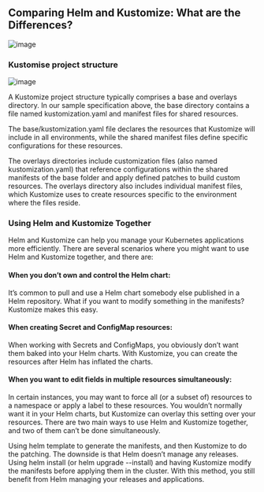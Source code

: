 ## Comparing Helm and Kustomize: What are the Differences?

![image](https://github.com/user-attachments/assets/600967df-ea45-44f1-9506-bc4f7b43673e)

### Kustomise project structure

![image](https://github.com/user-attachments/assets/a3178502-51c5-4638-b196-4e5e06f6c67a)

A Kustomize project structure typically comprises a base and overlays directory. In our sample specification above, the base directory contains a file named kustomization.yaml and manifest files for shared resources.

The base/kustomization.yaml file declares the resources that Kustomize will include in all environments, while the shared manifest files define specific configurations for these resources.

The overlays directories include customization files (also named kustomization.yaml) that reference configurations within the shared manifests of the base folder and apply defined patches to build custom resources. 
The overlays directory also includes individual manifest files, which Kustomize uses to create resources specific to the environment where the files reside.

### Using Helm and Kustomize Together
Helm and Kustomize can help you manage your Kubernetes applications more efficiently. There are several scenarios where you might want to use Helm and Kustomize together, and there are:

#### When you don’t own and control the Helm chart: 
It’s common to pull and use a Helm chart somebody else published in a Helm repository. What if you want to modify something in the manifests? Kustomize makes this easy.

#### When creating Secret and ConfigMap resources: 
When working with Secrets and ConfigMaps, you obviously don’t want them baked into your Helm charts. With Kustomize, you can create the resources after Helm has inflated the charts.

#### When you want to edit fields in multiple resources simultaneously: 
In certain instances, you may want to force all (or a subset of) resources to a namespace or apply a label to these resources. You wouldn’t normally want it in your Helm charts, but Kustomize can overlay this setting over your resources.
There are two main ways to use Helm and Kustomize together, and two of them can’t be done simultaneously.

Using helm template to generate the manifests, and then Kustomize to do the patching. The downside is that Helm doesn’t manage any releases.
Using helm install (or helm upgrade --install) and having Kustomize modify the manifests before applying them in the cluster. With this method, you still benefit from Helm managing your releases and applications.
